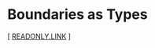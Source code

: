 # Boundaries as Types

[ [READONLY.LINK](https://readonly.link/books/https://inner.xieyuheng.com/books/boundaries-as-types/book.json) ]
